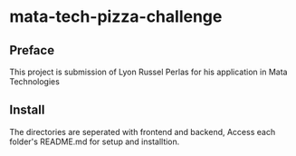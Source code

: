 # mata-tech-pizza-challenge

## Preface
This project is submission of Lyon Russel Perlas for his application in Mata Technologies

## Install
The directories are seperated with frontend and backend, Access each folder's README.md for setup and installtion.
